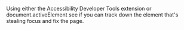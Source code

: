 Using either the Accessibility Developer Tools extension or document.activeElement see if you can track down the element that's stealing focus and fix the page.